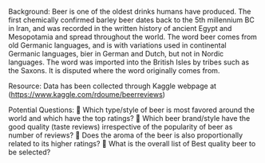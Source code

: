 Background:
Beer is one of the oldest drinks humans have produced. The first chemically confirmed barley beer dates back to the 5th millennium BC in Iran, and was recorded in the written history of ancient Egypt and Mesopotamia and spread throughout the world.
The word beer comes from old Germanic languages, and is with variations used in continental Germanic languages, bier in German and Dutch, but not in Nordic languages. The word was imported into the British Isles by tribes such as the Saxons. It is disputed where the word originally comes from.

Resource:
Data has been collected through Kaggle webpage at (https://www.kaggle.com/rdoume/beerreviews)

Potential Questions:
	Which type/style of beer is most favored around the world and which have the top ratings?
	Which beer brand/style have the good quality (taste reviews) irrespective of the popularity of beer as number of reviews?
	Does the aroma of the beer is also proportionally related to its higher ratings?
	What is the overall list of Best quality beer to be selected?
